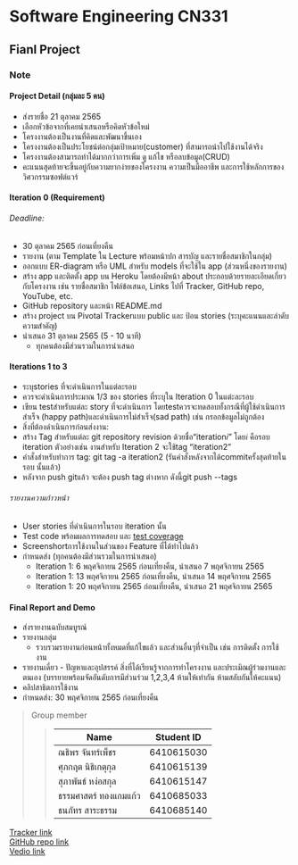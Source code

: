 Software Engineering CN331
=====================

Fianl Project
---------------------

### Note
#### Project Detail (กลุ่มละ 5 คน)
- ส่งรายชื่อ 21 ตุลาคม 2565
- เลือกหัวข้อจากที่เคยนำเสนอหรือคิดหัวข้อใหม่
- โครงงานต้องเป็นงานที่คิดและพัฒนาขึ้นเอง
- โครงงานต้องเป็นประโยชน์ต่อกลุ่มเป้าหมาย(customer) ที่สามารถนำไปใช้งานได้จริง
- โครงงานต้องสามารถทำได้มากกว่าการเพิ่ม ดู แก้ไข หรือลบข้อมูล(CRUD)
- คะแนนสุดท้ายจะขึ้นอยู่กับความยากง่ายของโครงงาน ความเป็นมืออาชีพ และการใช้หลักการของ
วิศวกรรมซอฟต์แวร์


#### Iteration 0 (Requirement)
###### Deadline:
- 30 ตุลาคม 2565 ก่อนเที่ยงคืน
- รายงาน (ตาม Template ใน Lecture พร้อมหน้าปก สารบัญ และรายชื่อสมาชิกในกลุ่ม)
- ออกแบบ ER-diagram หรือ UML สำหรับ models ที่จะใช้ใน app (ส่วนหนึ่งของรายงาน)
- สร้าง app และติตตั้ง app บน Heroku โดยต้องมีหน้า about ประกอบด้วยรายละเอียดเกี่ยวกับโครงงาน
เช่น รายชื่อสมาชิก ไฟล์ข้อเสนอ, Links ไปที่ Tracker, GitHub repo, YouTube, etc.
- GitHub repository และหน้า README.md
- สร้าง project บน Pivotal Trackerแบบ public และ ป้อน stories (ระบุคะแนนและลำดับความสำคัญ)
- นำเสนอ 31 ตุลาคม 2565 (5 - 10 นาที)
    - ทุกคนต้องมีส่วนรวมในการนำเสนอ


#### Iterations 1 to 3
- ระบุstories ที่จะดำเนินการในแต่ละรอบ
- ควรจะดำเนินการประมาณ 1/3 ของ stories ที่ระบุใน Iteration 0 ในแต่ะละรอบ
- เขียน testสำหรับแต่ละ story ที่จะดำเนินการ โดยtestควรจะทดสอบทั้งกรณีที่ผู้ใช้ดำเนินการสำเร็จ
(happy path)และดำเนินการไม่สำเร็จ(sad path) เช่น กรอกข้อมูลไม่ถูกต้อง
- สิ่งที่ต้องดำเนินการก่อนส่งงาน:
- สร้าง Tag สำหรับแต่ละ git repository revision ด้วยชื่อ“iteration𝑖” โดย𝑖 คือรอบ iteration
ตัวอย่างเช่น งานสำหรับ Iteration 2 จะใช้tag “iteration2”
- คำสั่งสำหรับทำการ tag: git tag -a iteration2 (รันคำสั่งหลังจากได้commitครั้งสุดท้ายในรอบ
นั้นแล้ว)
- หลังจาก push gitแล้ว จะต้อง push tag ต่างหาก ดังนี้git push --tags

###### รายงานความก้าวหน้า
- User stories ที่ดำเนินการในรอบ iteration นั้น
- Test code พร้อมผลการทดสอบ และ [test coverage](https://django-testing-docs.readthedocs.io/en/latest/coverage.html)
- Screenshortการใช้งานในส่วนของ Feature ที่ได้ทำไปแล้ว
- กำหนดส่ง (ทุกคนต้องมีส่วนรวมในการนำเสนอ)
    - Iteration 1: 6 พฤศจิกายน 2565 ก่อนเที่ยงคืน, นำเสนอ 7 พฤศจิกายน 2565
    - Iteration 1: 13 พฤศจิกายน 2565 ก่อนเที่ยงคืน, นำเสนอ 14 พฤศจิกายน 2565
    - Iteration 1: 20 พฤศจิกายน 2565 ก่อนเที่ยงคืน, นำเสนอ 21 พฤศจิกายน 2565


#### Final Report and Demo
- ส่งรายงานฉบับสมบูรณ์
- รายงานกลุ่ม 
    - รวบรวมรายงานก่อนหน้าทั้งหมดที่แก้ไขแล้ว และส่วนอื่นๆที่จำเป็น เช่น การติดตั้ง การใช้
    งาน
- รายงานเดี่ยว - ปัญหาและอุปสรรค์ สิ่งที่ได้เรียนรู้จากการทำโครงงาน และประเมิณผู้ร่วมงานและตนเอง
(บรรยายพร้อมจัดอันดับการมีส่วนร่วม 1,2,3,4 ห้ามให้เท่ากัน ห้ามสลับกันให้คะแนน)
- คลิปสาธิตการใช้งาน
- กำหนดส่ง: 30 พฤศจิกายน 2565 ก่อนเที่ยงคืน


> Group member
>> |          Name         |  Student ID  |
>> |-----------------------|--------------|
>> |     ณธิพร จันทร์เพ็ชร     |  6410615030  |
>> |     ศุภกฤต นิธิเกตุกุล     |  6410615139  |
>> |     สุภาพันธ์ หง่อสกุล     |  6410615147  |
>> |  ธรรมศาสตร์ ทองแกมแก้ว  |  6410685033  |
>> |     ธนภัทร สาระธรรม     |  6410685140  |



[Tracker link]()<br>
[GitHub repo link](https://github.com/FinalProject331/CN331-FinalProject.git)<br>
[Vedio link]()<br>
